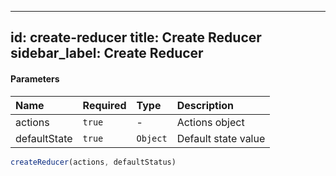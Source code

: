 ---
id: create-reducer
title: Create Reducer
sidebar_label: Create Reducer
-----------------------------

#### Parameters
| Name         | Required | Type     | Description         |
|:-------------|:---------|:---------|:--------------------|
| actions      | `true`   | -        | Actions object      |
| defaultState | `true`   | `Object` | Default state value |


```javascript
createReducer(actions, defaultStatus) 
```
